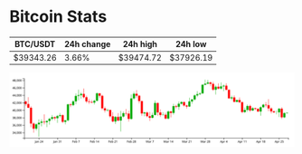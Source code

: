 # Bitcoin Stats

BTC/USDT|24h change|24h high|24h low|
|---|---|---|---|
|$39343.26|3.66%|$39474.72|$37926.19|

<img src="./chart.svg">

